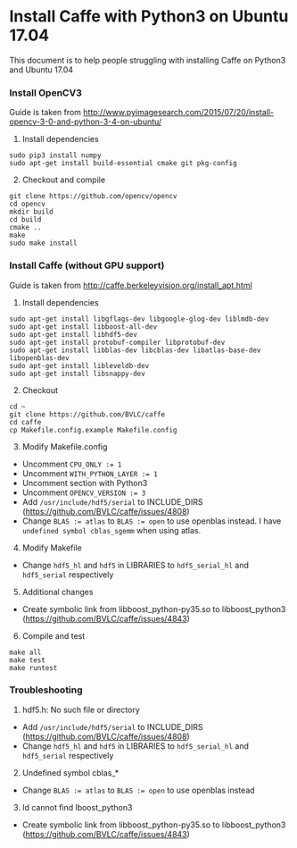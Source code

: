 # Install Caffe with Python3 on Ubuntu 17.04

This document is to help people struggling with installing Caffe on Python3 and Ubuntu 17.04

### Install OpenCV3

Guide is taken from http://www.pyimagesearch.com/2015/07/20/install-opencv-3-0-and-python-3-4-on-ubuntu/

1. Install dependencies

```shell
sudo pip3 install numpy
sudo apt-get install build-essential cmake git pkg-config
 ```

2. Checkout and compile

```shell
git clone https://github.com/opencv/opencv
cd opencv
mkdir build
cd build
cmake ..
make
sudo make install
```

### Install Caffe (without GPU support)

Guide is taken from http://caffe.berkeleyvision.org/install_apt.html

1. Install dependencies

```shell
sudo apt-get install libgflags-dev libgoogle-glog-dev liblmdb-dev
sudo apt-get install libboost-all-dev
sudo apt-get install libhdf5-dev
sudo apt-get install protobuf-compiler libprotobuf-dev
sudo apt-get install libblas-dev libcblas-dev libatlas-base-dev libopenblas-dev
sudo apt-get install libleveldb-dev
sudo apt-get install libsnappy-dev
```

2. Checkout

```shell
cd ~
git clone https://github.com/BVLC/caffe
cd caffe
cp Makefile.config.example Makefile.config
```

3. Modify Makefile.config

- Uncomment `CPU_ONLY := 1`
- Uncomment `WITH_PYTHON_LAYER := 1`
- Uncomment section with Python3
- Uncomment `OPENCV_VERSION := 3`
- Add `/usr/include/hdf5/serial` to INCLUDE_DIRS (https://github.com/BVLC/caffe/issues/4808)
- Change `BLAS := atlas` to `BLAS := open` to use openblas instead. I have `undefined symbol cblas_sgemm` when using atlas.

4. Modify Makefile

- Change `hdf5_hl` and `hdf5` in LIBRARIES to `hdf5_serial_hl` and `hdf5_serial` respectively

5. Additional changes

- Create symbolic link from libboost_python-py35.so to libboost_python3 (https://github.com/BVLC/caffe/issues/4843)

6. Compile and test

```shell
make all
make test
make runtest
```

### Troubleshooting

1. hdf5.h: No such file or directory

- Add `/usr/include/hdf5/serial` to INCLUDE_DIRS (https://github.com/BVLC/caffe/issues/4808)
- Change `hdf5_hl` and `hdf5` in LIBRARIES to `hdf5_serial_hl` and `hdf5_serial` respectively

2. Undefined symbol cblas_*

- Change `BLAS := atlas` to `BLAS := open` to use openblas instead

3. ld cannot find lboost_python3

- Create symbolic link from libboost_python-py35.so to libboost_python3 (https://github.com/BVLC/caffe/issues/4843)
